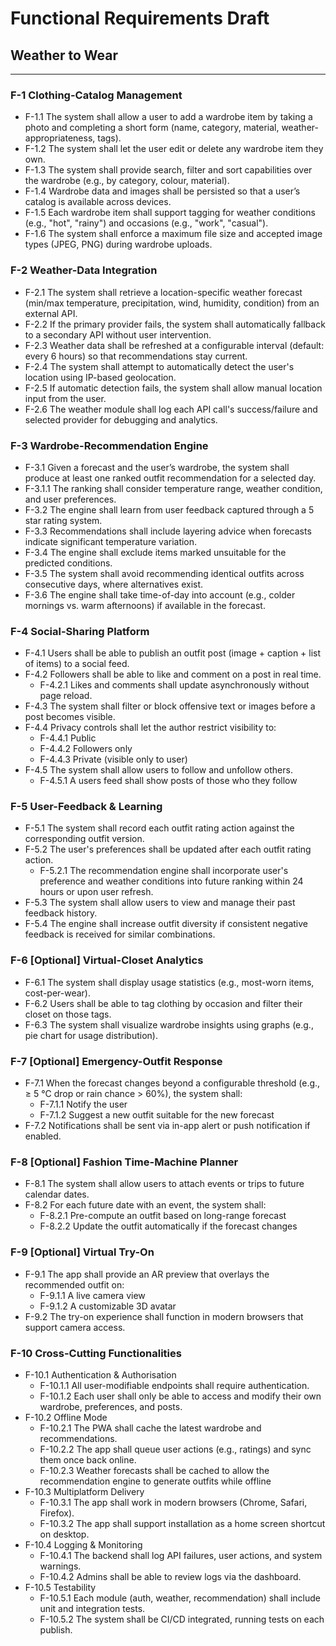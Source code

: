 # Functional Requirements Draft 
## Weather to Wear

---

### F-1 Clothing-Catalog Management
- F-1.1 The system shall allow a user to add a wardrobe item by taking a photo and completing a short form (name, category, material, weather-appropriateness, tags).
- F-1.2 The system shall let the user edit or delete any wardrobe item they own.
- F-1.3 The system shall provide search, filter and sort capabilities over the wardrobe (e.g., by category, colour, material).
- F-1.4 Wardrobe data and images shall be persisted so that a user’s catalog is available across devices.
- F-1.5 Each wardrobe item shall support tagging for weather conditions (e.g., "hot", "rainy") and occasions (e.g., "work", "casual").
- F-1.6 The system shall enforce a maximum file size and accepted image types (JPEG, PNG) during wardrobe uploads.

### F-2 Weather-Data Integration
- F-2.1 The system shall retrieve a location-specific weather forecast (min/max temperature, precipitation, wind, humidity, condition) from an external API.
- F-2.2 If the primary provider fails, the system shall automatically fallback to a secondary API without user intervention.
- F-2.3 Weather data shall be refreshed at a configurable interval (default: every 6 hours) so that recommendations stay current.
- F-2.4 The system shall attempt to automatically detect the user's location using IP-based geolocation.
- F-2.5 If automatic detection fails, the system shall allow manual location input from the user.
- F-2.6 The weather module shall log each API call's success/failure and selected provider for debugging and analytics.

### F-3 Wardrobe-Recommendation Engine
- F-3.1 Given a forecast and the user’s wardrobe, the system shall produce at least one ranked outfit recommendation for a selected day.
- F-3.1.1 The ranking shall consider temperature range, weather condition, and user preferences.
- F-3.2 The engine shall learn from user feedback captured through a 5 star rating system.
- F-3.3 Recommendations shall include layering advice when forecasts indicate significant temperature variation.
- F-3.4 The engine shall exclude items marked unsuitable for the predicted conditions.
- F-3.5 The system shall avoid recommending identical outfits across consecutive days, where alternatives exist.
- F-3.6 The engine shall take time-of-day into account (e.g., colder mornings vs. warm afternoons) if available in the forecast.

### F-4 Social-Sharing Platform
- F-4.1 Users shall be able to publish an outfit post (image + caption + list of items) to a social feed.
- F-4.2 Followers shall be able to like and comment on a post in real time.
    - F-4.2.1 Likes and comments shall update asynchronously without page reload.
- F-4.3 The system shall filter or block offensive text or images before a post becomes visible.
- F-4.4 Privacy controls shall let the author restrict visibility to:
    - F-4.4.1 Public
    - F-4.4.2 Followers only
    - F-4.4.3 Private (visible only to user)
- F-4.5 The system shall allow users to follow and unfollow others.
    - F-4.5.1 A users feed shall show posts of those who they follow

### F-5 User-Feedback & Learning
- F-5.1 The system shall record each outfit rating action against the corresponding outfit version.
- F-5.2 The user's preferences shall be updated after each outfit rating action.
    - F-5.2.1 The recommendation engine shall incorporate user's preference and weather conditions into future ranking within 24 hours or upon user refresh.
- F-5.3 The system shall allow users to view and manage their past feedback history.
- F-5.4 The engine shall increase outfit diversity if consistent negative feedback is received for similar combinations.

### F-6 \[Optional] Virtual-Closet Analytics
- F-6.1 The system shall display usage statistics (e.g., most-worn items, cost-per-wear).
- F-6.2 Users shall be able to tag clothing by occasion and filter their closet on those tags.
- F-6.3 The system shall visualize wardrobe insights using graphs (e.g., pie chart for usage distribution).

### F-7 \[Optional] Emergency-Outfit Response
- F-7.1 When the forecast changes beyond a configurable threshold (e.g., ≥ 5 °C drop or rain chance > 60%), the system shall:
    - F-7.1.1 Notify the user
    - F-7.1.2 Suggest a new outfit suitable for the new forecast
- F-7.2 Notifications shall be sent via in-app alert or push notification if enabled.

### F-8 \[Optional] Fashion Time-Machine Planner
- F-8.1 The system shall allow users to attach events or trips to future calendar dates.
- F-8.2 For each future date with an event, the system shall:
    - F-8.2.1 Pre-compute an outfit based on long-range forecast
    - F-8.2.2 Update the outfit automatically if the forecast changes

### F-9 \[Optional] Virtual Try-On
- F-9.1 The app shall provide an AR preview that overlays the recommended outfit on:
    - F-9.1.1 A live camera view
    - F-9.1.2 A customizable 3D avatar
- F-9.2 The try-on experience shall function in modern browsers that support camera access.

### F-10 Cross-Cutting Functionalities
- F-10.1 Authentication & Authorisation
    - F-10.1.1 All user-modifiable endpoints shall require authentication.
    - F-10.1.2 Each user shall only be able to access and modify their own wardrobe, preferences, and posts.
- F-10.2 Offline Mode
    - F-10.2.1 The PWA shall cache the latest wardrobe and recommendations.
    - F-10.2.2 The app shall queue user actions (e.g., ratings) and sync them once back online.
    - F-10.2.3 Weather forecasts shall be cached to allow the recommendation engine to generate outfits while offline
- F-10.3 Multiplatform Delivery
    - F-10.3.1 The app shall work in modern browsers (Chrome, Safari, Firefox).
    - F-10.3.2 The app shall support installation as a home screen shortcut on desktop.
- F-10.4 Logging & Monitoring
    - F-10.4.1 The backend shall log API failures, user actions, and system warnings.
    - F-10.4.2 Admins shall be able to review logs via the dashboard.
- F-10.5 Testability
    - F-10.5.1 Each module (auth, weather, recommendation) shall include unit and integration tests.
    - F-10.5.2 The system shall be CI/CD integrated, running tests on each publish.